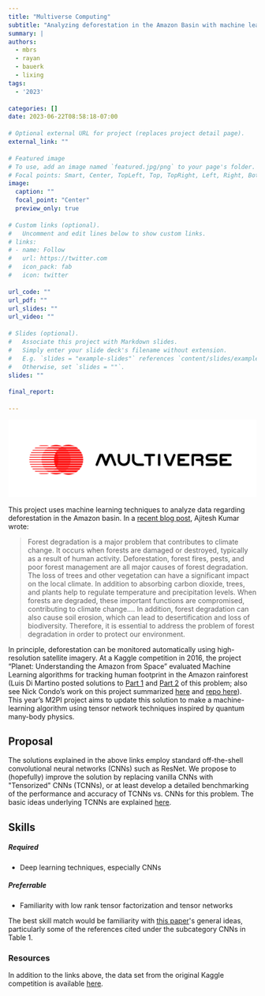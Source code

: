 ```yaml
---
title: "Multiverse Computing"
subtitle: "Analyzing deforestation in the Amazon Basin with machine learning"
summary: |
authors:
  - mbrs
  - rayan
  - bauerk
  - lixing
tags:
  - '2023'

categories: []
date: 2023-06-22T08:58:18-07:00

# Optional external URL for project (replaces project detail page).
external_link: ""

# Featured image
# To use, add an image named `featured.jpg/png` to your page's folder.
# Focal points: Smart, Center, TopLeft, Top, TopRight, Left, Right, BottomLeft, Bottom, BottomRight.
image:
  caption: ""
  focal_point: "Center"
  preview_only: true

# Custom links (optional).
#   Uncomment and edit lines below to show custom links.
# links:
# - name: Follow
#   url: https://twitter.com
#   icon_pack: fab
#   icon: twitter

url_code: ""
url_pdf: ""
url_slides: ""
url_video: ""

# Slides (optional).
#   Associate this project with Markdown slides.
#   Simply enter your slide deck's filename without extension.
#   E.g. `slides = "example-slides"` references `content/slides/example-slides.md`.
#   Otherwise, set `slides = ""`.
slides: ""

final_report:

---
```

![](MultiverseLogo.png)

This project uses machine learning techniques to analyze data regarding
deforestation in the Amazon basin.  In a [recent blog
post](https://vitalflux.com/machine-learning-use-cases-climate-change/#Forest_degradation),
Ajitesh Kumar wrote:

> Forest degradation is a major problem that contributes to
climate change.  It occurs when forests are damaged or destroyed, typically as a
result of human activity.  Deforestation, forest fires, pests, and poor forest
management are all major causes of forest degradation.  The loss of trees and
other vegetation can have a significant impact on the local climate.  In
addition to absorbing carbon dioxide, trees, and plants help to regulate
temperature and precipitation levels.  When forests are degraded, these
important functions are compromised, contributing to climate change…. In
addition, forest degradation can also cause soil erosion, which can lead to
desertification and loss of biodiversity.  Therefore, it is essential to address
the problem of forest degradation in order to protect our environment.

In principle, deforestation can be monitored automatically using high-resolution
satellite imagery.  At a Kaggle competition in 2016, the project “Planet:
Understanding the Amazon from Space” evaluated Machine Learning algorithms for
tracking human footprint in the Amazon rainforest (Luis Di Martino posted
solutions to [Part
1](https://medium.com/digital-sense-ai/monitoring-deforestation-with-open-data-and-machine-learning-part-1-24d29c346752)
and [Part
2](https://medium.com/digital-sense-ai/monitoring-deforestation-with-open-data-and-machine-learning-part-2-c1be298c574b)
of this problem; also see Nick Condo’s work on this project summarized
[here](https://towardsdatascience.com/understanding-the-amazon-rainforest-with-deep-learning-732bfb2eca6e)
and [repo here](https://github.com/ncondo/amazon-from-space)).  This year’s M2PI
project aims to update this solution to make a machine-learning algorithm using
tensor network techniques inspired by quantum many-body physics.

## Proposal
The solutions explained in the above links employ standard off-the-shell
convolutional neural networks (CNNs) such as ResNet. We propose to (hopefully)
improve the solution by replacing vanilla CNNs with "Tensorized" CNNs (TCNNs),
or at least develop a detailed benchmarking of the performance and accuracy of
TCNNs vs. CNNs for this problem. The basic ideas underlying TCNNs are explained
[here](https://arxiv.org/abs/2107.03436).

## Skills
##### Required
  * Deep learning techniques, especially CNNs
##### Preferrable
  * Familiarity with low rank tensor factorization and tensor networks

The best skill match would be familiarity with [this
paper](https://arxiv.org/pdf/2302.09019.pdf)'s general ideas,
particularly some of the references cited under the subcategory CNNs in Table 1. 

### Resources
In addition to the links above, the data set from the original Kaggle
competition is available
[here](https://www.kaggle.com/competitions/planet-understanding-the-amazon-from-space/data).
